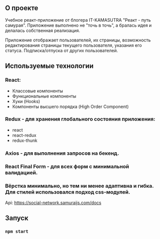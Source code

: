 ## О проекте

Учебное реакт-приложение от блогера IT-KAMASUTRA "Реакт - путь самурая". Приложение выполнено не "точь в точь", а бралась идея
и делалась собственная реализация.

Приложение отображает пользователей, их страницы, возможность редактирования страницы текущего пользователя, указания его статуса.
Подписка/отпуска от других пользователей.

## Используемые технологии

### React: 
- Классовые компоненты
- Функциональные компоненты
- Хуки (Hooks)
- Компоненты высшего порядка (High Order Component)
### Redux - для хранения глобального состояния приложения:
- react
- react-redux
- redux-thunk
### Axios - для выполнения запросов на бекенд.
### React Final Form - для всех форм с минимальной валидацией.
### Вёрстка минимально, но тем ни менее адаптивна и гибка. Для стилей использовался подход css-модулей.

Api: https://social-network.samuraijs.com/docs

## Запуск

### `npm start`

